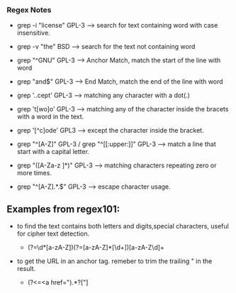 ### Regex Notes

* grep -i "license" GPL-3  --> search for text containing word with case insensitive.

* grep -v "the" BSD  --> search for the text not containing word

* grep "^GNU" GPL-3  --> Anchor Match, match the start of the line with word

* grep "and$" GPL-3  --> End Match, match the end of the line with word

* grep '..cept' GPL-3  --> matching any character with a dot(.)

* grep 't[wo]o' GPL-3 --> matching any of the character inside the bracets with a word in the text.

* grep '[^c]ode' GPL3  --> except the character inside the bracket.

* grep "^[A-Z]" GPL-3 / grep "^[[:upper:]]" GPL-3  --> match a line that start with a capital letter.

* grep "([A-Za-z ]*)" GPL-3 -->  matching characters repeating zero or more times.


* grep "^[A-Z].*\.$" GPL-3  --> escape character usage.

## Examples from regex101:

* to find the text contains both letters and digits,special characters, useful for cipher text detection.
     * (?=\d*[a-zA-Z])(?=[a-zA-Z]*[\d+])[a-zA-Z\d]+
     
* to get the URL in an anchor tag. remeber to trim the trailing " in the result.
    * (?<=\<a href=\").*?[\"]
    
